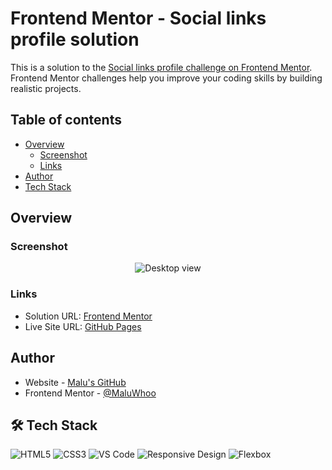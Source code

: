# Frontend Mentor - Social links profile solution

This is a solution to the [Social links profile challenge on Frontend Mentor](https://www.frontendmentor.io/challenges/social-links-profile-UG32l9m6dQ). Frontend Mentor challenges help you improve your coding skills by building realistic projects. 

## Table of contents

- [Overview](#overview)
  - [Screenshot](#screenshot)
  - [Links](#links)
- [Author](#author)
- [Tech Stack](#%EF%B8%8F-tech-stack)

## Overview

### Screenshot

<div align="center">
  <img src="" alt="Desktop view" width=""/>
</div>

### Links

- Solution URL: [Frontend Mentor](https://www.frontendmentor.io/solutions/frontend-mentor---social-links-profile-solution-U1r8lxH0K5)
- Live Site URL: [GitHub Pages](https://maluwhoo.github.io/Frontend-Mentor-Social-links-profile-solution/)

## Author

- Website - [Malu's GitHub](https://github.com/MaluWhoo)
- Frontend Mentor - [@MaluWhoo](https://www.frontendmentor.io/profile/MaluWhoo)

## 🛠️ Tech Stack

![HTML5](https://img.shields.io/badge/HTML5-E34F26?style=for-the-badge&logo=html5&logoColor=white)
![CSS3](https://img.shields.io/badge/CSS3-1572B6?style=for-the-badge&logo=css3&logoColor=white)
![VS Code](https://img.shields.io/badge/VS_Code-007ACC?style=for-the-badge&logo=visual-studio-code&logoColor=white)
![Responsive Design](https://img.shields.io/badge/Responsive_Design-4CAF50?style=for-the-badge&logo=css3&logoColor=white)
![Flexbox](https://img.shields.io/badge/Flexbox-FF6F61?style=for-the-badge&logo=css3&logoColor=white)
